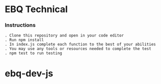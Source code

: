# EBQ Technical 

### Instructions 
    . Clone this repository and open in your code editor
    . Run npm install
    . In index.js complete each function to the best of your abilities
    . You may use any tools or resources needed to complete the test 
    . npm test to run testing 
# ebq-dev-js
